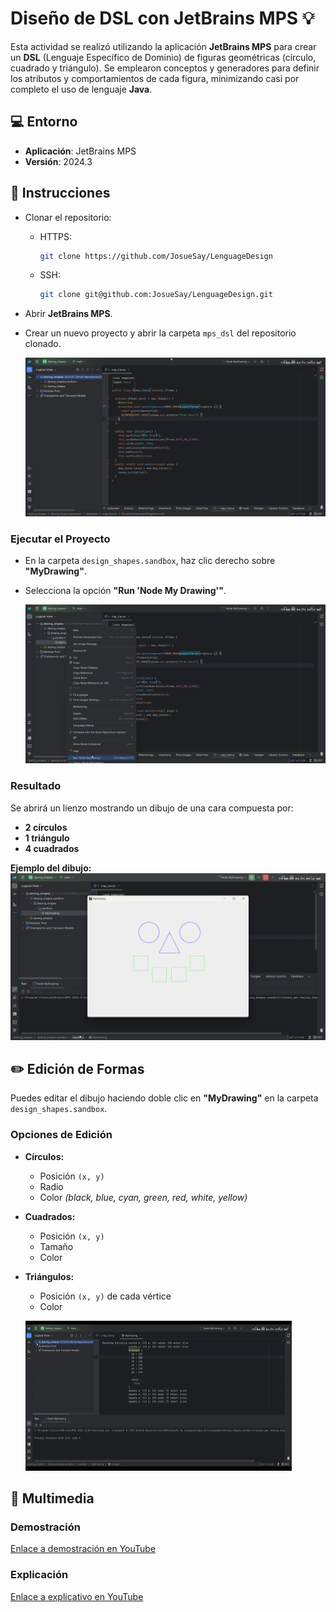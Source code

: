 # Diseño de DSL con JetBrains MPS 💡

Esta actividad se realizó utilizando la aplicación **JetBrains MPS** para crear un **DSL** (Lenguaje Específico de Dominio) de figuras geométricas (círculo, cuadrado y triángulo). Se emplearon conceptos y generadores para definir los atributos y comportamientos de cada figura, minimizando casi por completo el uso de lenguaje **Java**.

## 💻 Entorno

- **Aplicación**: JetBrains MPS
- **Versión**: 2024.3

## 📜 Instrucciones

- Clonar el repositorio:
  - HTTPS:

    ```bash
    git clone https://github.com/JosueSay/LenguageDesign
    ```

  - SSH:

    ```bash
    git clone git@github.com:JosueSay/LenguageDesign.git
    ```

- Abrir **JetBrains MPS**.  
- Crear un nuevo proyecto y abrir la carpeta `mps_dsl` del repositorio clonado.  

  ![Proyecto Abierto](./images/proyecto_abierto.png)  

### Ejecutar el Proyecto  

- En la carpeta `design_shapes.sandbox`, haz clic derecho sobre **"MyDrawing"**.  
- Selecciona la opción **"Run 'Node My Drawing'"**.  

  ![Ejecutar Proyecto](./images/ejecutar_proyecto.png)  

### Resultado

Se abrirá un lienzo mostrando un dibujo de una cara compuesta por:

- **2 círculos**  
- **1 triángulo**  
- **4 cuadrados**  

**Ejemplo del dibujo:**  
![Ejecución Proyecto](./images/ejecucion_proyecto.png)  

## ✏️ Edición de Formas

Puedes editar el dibujo haciendo doble clic en **"MyDrawing"** en la carpeta `design_shapes.sandbox`.  

### Opciones de Edición

- **Círculos:**  
  - Posición `(x, y)`  
  - Radio  
  - Color *(black, blue, cyan, green, red, white, yellow)*  
- **Cuadrados:**  
  - Posición `(x, y)`  
  - Tamaño  
  - Color  
- **Triángulos:**  
  - Posición `(x, y)` de cada vértice  
  - Color  

  ![Edición de Colores](./images/demostracion.gif)

## 🎥 Multimedia

### Demostración

[Enlace a demostración en YouTube](https://youtu.be/uvFARz-BhMM)

### Explicación

[Enlace a explicativo en YouTube](https://youtu.be/g3ZbE7eq4qw)
